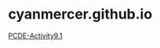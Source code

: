 # cyanmercer.github.io

<a href = "https://cyanmercer.github.io/PCDE-Activity9.1/">PCDE-Activity9.1</a>
